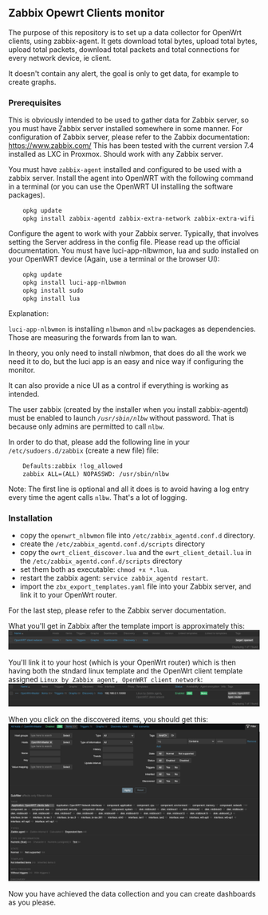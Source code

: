 
## Zabbix Opewrt Clients monitor

The purpose of this repository is to set up a data collector for OpenWrt clients, using zabbix-agent.
It gets download total bytes, upload total bytes, upload total packets, download total packets and total connections for every network device, ie client.

It doesn't contain any alert, the goal is only to get data, for example to create graphs.

### Prerequisites

This is obviously intended to be used to gather data for Zabbix server, so you must have Zabbix server installed somewhere in some manner.
For configuration of Zabbix server, please refer to the Zabbix documentation: https://www.zabbix.com/
This has been tested with the current version 7.4 installed as LXC in Proxmox. Should work with any Zabbix server.

You must have `zabbix-agent` installed and configured to be used with a zabbix server. Install the agent into OpenWRT with the following command in a terminal (or you can use the OpenWRT UI installing the software packages).
```
    opkg update
    opkg install zabbix-agentd zabbix-extra-network zabbix-extra-wifi
```
Configure the agent to work with your Zabbix server. Typically, that involves setting the Server address in the config file. Please read up the official documentation.
You must have luci-app-nlbwmon, lua and sudo installed on your OpenWRT device (Again, use a terminal or the browser UI):
```
    opkg update
    opkg install luci-app-nlbwmon
    opkg install sudo
    opkg install lua
```
Explanation:

`luci-app-nlbwmon` is installing `nlbwmon` and `nlbw` packages as dependencies. Those are measuring the forwards from lan to wan.

In theory, you only need to install nlwbmon, that does do all the work we need it to do, but the luci app is an easy and nice way if configuring the monitor.

It can also provide a nice UI as a control if everything is working as intended.

The user zabbix (created by the installer when you install zabbix-agentd) must be enabled to launch *`/usr/sbin/nlbw`* without password. That is because only admins are permitted to call `nlbw`.

In order to do that, please add the following line in your `/etc/sudoers.d/zabbix` (create a new file) file:
```
    Defaults:zabbix !log_allowed
    zabbix ALL=(ALL) NOPASSWD: /usr/sbin/nlbw
```
Note: The first line is optional and all it does is to avoid having a log entry every time the agent calls `nlbw`. That's a lot of logging.

### Installation

* copy the `openwrt_nlbwmon` file into `/etc/zabbix_agentd.conf.d` directory.
* create the `/etc/zabbix_agentd.conf.d/scripts` directory
* copy the `owrt_client_discover.lua` and the `owrt_client_detail.lua` in the `/etc/zabbix_agentd.conf.d/scripts` directory
* set them both as executable: `chmod +x *.lua`.
* restart the zabbix agent: `service zabbix_agentd restart`.
* import the `zbx_export_templates.yaml` file into your Zabbix server, and link it to your OpenWrt router.

For the last step, please refer to the Zabbix server documentation.

What you'll get in Zabbix after the template import is approximately this:
![Zabbix template](./images/zabbix-template.png)

You'll link it to your host (which is your OpenWrt router) which is then having both the stndard linux template and the OpenWrt client template assigned 
`Linux by Zabbix agent, OpenWRT client network`:
![Zabbix host](./images/zabbix-host.png)

When you click on the discovered items, you should get this:
![Zabbix host items](./images/zabbix-items.png)

Now you have achieved the data collection and you can create dashboards as you please.
